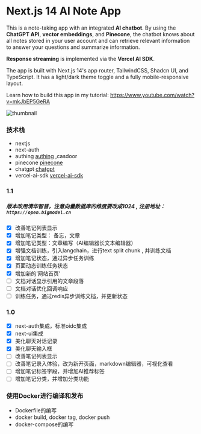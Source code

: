 # Next.js 14 AI Note App

This is a note-taking app with an integrated **AI chatbot**. By using the **ChatGPT API**, **vector embeddings**, and **Pinecone**, the chatbot knows about all notes stored in your user account and can retrieve relevant information to answer your questions and summarize information.

**Response streaming** is implemented via the **Vercel AI SDK**.

The app is built with Next.js 14's app router, TailwindCSS, Shadcn UI, and TypeScript. It has a light/dark theme toggle and a fully mobile-responsive layout.

Learn how to build this app in my tutorial: https://www.youtube.com/watch?v=mkJbEP5GeRA

![thumbnail](https://github.com/codinginflow/nextjs-ai-note-app/assets/52977034/cefc69f2-a486-4072-bf69-d0738f7336af)

### 技术栈

- nextjs
- next-auth
- authing [authing](https://www.authing.cn/) ,casdoor
- pinecone [pinecone](https://www.pinecone.io/)
- chatgpt [chatgpt](https://www.chatgpt.ai/)
- vercel-ai-sdk [vercel-ai-sdk](https://vercel.com/docs/vercel-ai/overview)

### 1.1

##### 版本改用清华智普，注意向量数据库的维度要改成1024 , 注册地址：` https://open.bigmodel.cn`

- [x] 改善笔记列表显示
- [x] 增加笔记类型： 备忘，文章
- [x] 增加笔记类型：文章编写（AI编辑器长文本编辑器）
- [x] 增强文档训练，引入langchain，进行text split chunk , 并训练文档
- [x] 增加笔记状态，通过异步任务训练
- [x] 页面动态训练任务状态
- [x] 增加新的‘网站首页’
- [ ] 文档对话显示引用的文章段落
- [ ] 文档对话优化回调响应
- [ ] 训练任务，通过redis异步训练文档，并更新状态

### 1.0

- [x] next-auth集成，标准oidc集成
- [x] next-ui集成
- [x] 美化聊天对话记录
- [x] 美化聊天输入框
- [ ] 改善笔记列表显示
- [ ] 改善笔记录入体验，改为新开页面，markdown编辑器，可视化查看
- [ ] 增加笔记标签字段，并增加AI推荐标签
- [ ] 增加笔记分类，并增加分类功能

### 使用Docker进行编译和发布

- Dockerfile的编写
- docker build, docker tag, docker push
- docker-compose的编写
